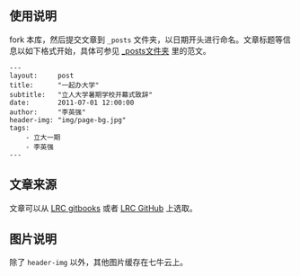 ## 使用说明

fork 本库，然后提交文章到 `_posts` 文件夹，以日期开头进行命名。文章标题等信息以如下格式开始，具体可参见 [_posts文件夹](https://github.com/LirenCollege/LirenCollege.github.io/tree/master/_posts) 里的范文。
```
---
layout:     post
title:      "一起办大学"
subtitle:   "立人大学暑期学校开幕式致辞"
date:       2011-07-01 12:00:00
author:     "李英强"
header-img: "img/page-bg.jpg"
tags:
    - 立大一期
    - 李英强
---
```

## 文章来源

文章可以从 [LRC gitbooks](https://lrc.gitbooks.io/lrc/content/) 或者 [LRC GitHub](https://github.com/LirenCollege/LRC) 上选取。

## 图片说明

除了 `header-img` 以外，其他图片缓存在七牛云上。
